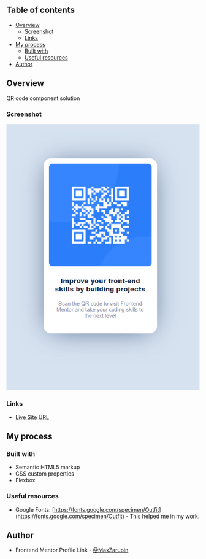 
## Table of contents

- [Overview](#overview)
  - [Screenshot](#screenshot)
  - [Links](#links)
- [My process](#my-process)
  - [Built with](#built-with)
  - [Useful resources](#useful-resources)
- [Author](#author)

## Overview

QR code component solution

### Screenshot

![](./screenshot.jpg)

### Links

- [Live Site URL](https://maxzarubin.github.io/qr-code-component/)

## My process

### Built with

- Semantic HTML5 markup
- CSS custom properties
- Flexbox

### Useful resources

- Google Fonts: [https://fonts.google.com/specimen/Outfit](https://fonts.google.com/specimen/Outfit) - This helped me in my work.

## Author

- Frontend Mentor Profile Link - [@MaxZarubin](https://www.frontendmentor.io/profile/MaxZarubin)

